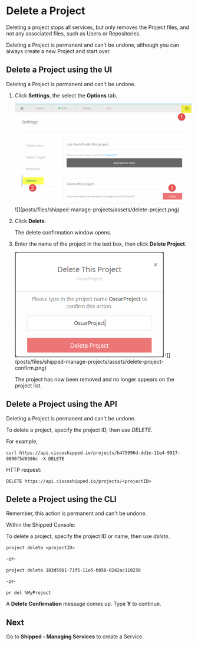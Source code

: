 # Delete a Project

Deleting a project stops all services, but only removes the Project files, and not any associated files, such as Users or Repositories.

Deleting a Project is permanent and can't be undone, although you can always create a new Project and start over.


## Delete a Project using the UI

Deleting a Project is permanent and can't be undone.

1. Click **Settings**, the select the **Options** tab.

	<img src="assets/delete-project.png">
	 ![](posts/files/shipped-manage-projects/assets/delete-project.png)

2. Click **Delete**.

	The delete confirmation window opens.

3. Enter the name of the project in the text box, then click **Delete Project**.

	<img src="assets/delete-project-confirm.png">
	 ![](posts/files/shipped-manage-projects/assets/delete-project-confirm.png)

	The project has now been removed and no longer appears on the project list.


## Delete a Project using the API
Deleting a Project is permanent and can't be undone.

To delete a project, specify the project ID, then use *DELETE*.

For example,

	curl https://api.ciscoshipped.io/projects/b475996d-dd1e-11e4-9917-0090f5d8986c -X DELETE

HTTP request:
	
	DELETE https://api.ciscoshipped.io/projects/<projectID>





## Delete a Project using the CLI

Remember, this action is permanent and can't be undone.

Within the Shipped Console:

To delete a project, specify the project ID or name, then use *delete*.

	project delete <projectID>

*-or-*

	project delete 183d5961-71f5-11e5-b058-0242ac110238

*-or-*

	pr del %MyProject


	

A **Delete Confirmation** message comes up. Type **Y** to continue.



## Next

Go to **Shipped - Managing Services** to create a Service.

